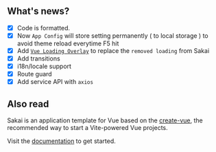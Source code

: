 ## What's news?

-   [x] Code is formatted.
-   [x] Now `App Config` will store setting permanently ( to local storage ) to avoid theme reload everytime F5 hit
-   [x] Add [`Vue Loading Overlay`](https://www.npmjs.com/package/vue-loading-overlay) to replace the `removed loading` from Sakai
-   [x] Add transitions
-   [x] i18n/locale support
-   [x] Route guard
-   [x] Add service API with `axios`

## Also read

Sakai is an application template for Vue based on the [create-vue](https://github.com/vuejs/create-vue), the recommended way to start a Vite-powered Vue projects.

Visit the [documentation](https://enhanced-sakai-vue.vercel.app/documentation) to get started.
